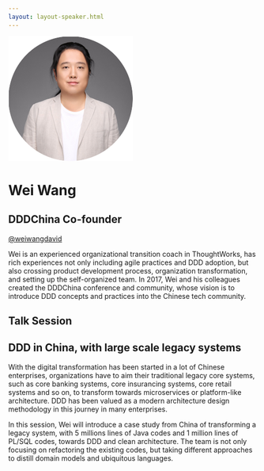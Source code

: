 ```yaml
---
layout: layout-speaker.html
---
```

<div class="container section featured-speaker">
  <div class="row">
    <div class="col-xs-12 col-sm-2 img-container">
      <img class="speaker-page-img" src="../img/speakers/Wei-Wang-ON.png">
    </div>
    <div class="col-xs-12 col-sm-10 copy-container">
        <h1 class="speaker-header">Wei Wang</h1>
        <h2 class="speaker-subtitle">DDDChina Co-founder</h2>
        <p class="copy"><a class="speaker-handle" href="https://twitter.com/weiwangdavid" target="_blank">@weiwangdavid</a></p>
        <p class="copy">Wei is an experienced organizational transition coach in ThoughtWorks, has rich experiences not only including agile practices and DDD adoption, but also crossing product development process, organization transformation, and setting up the self-organized team. In 2017, Wei and his colleagues created the DDDChina conference and community, whose vision is to introduce DDD concepts and practices into the Chinese tech community.</p>
        <h2 class="speaker-subheader">Talk Session</h2>
        <h2 class="speaker-subheader gold">DDD in China, with large scale legacy systems</h2>
        <p class="copy">With the digital transformation has been started in a lot of Chinese enterprises, organizations have to aim their traditional legacy core systems, such as core banking systems, core insurancing systems, core retail systems and so on, to transform towards microservices or platform-like architecture. DDD has been valued as a modern architecture design methodology in this journey in many enterprises.</p>
        <p class="copy">In this session, Wei will introduce a case study from China of transforming a legacy system, with 5 millions lines of Java codes and 1 million lines of PL/SQL codes, towards DDD and clean architecture. The team is not only focusing on refactoring the existing codes, but taking different approaches to distill domain models and ubiquitous languages.</p>
    </div>
  </div>
</div>